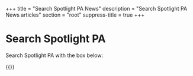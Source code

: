 +++
title = "Search Spotlight PA News"
description = "Search Spotlight PA News articles"
section = "root"
suppress-title = true
+++

# Search Spotlight PA

Search Spotlight PA with the box below:

{{<news-search>}}
